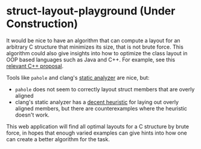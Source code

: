 # struct-layout-playground (Under Construction)

It would be nice to have an algorithm that can compute a layout for an arbitrary C structure that minimizes its size, that is not brute force.
This algorithm could also give insights into how to optimize the class layout in OOP based languages such as Java and C++. For example,
see this [relevant C++ proposal](https://www.open-std.org/jtc1/sc22/wg21/docs/papers/2019/p1112r2.pdf).

Tools like `pahole` and clang's [static analyzer](https://clang.llvm.org/docs/analyzer/checkers.html#optin-performance-padding) are nice, but:

- `pahole` does not seem to correctly layout struct members that are overly aligned
- clang's static analyzer has a [decent heuristic](https://github.com/llvm/llvm-project/blob/dec47b76f406242dfb9d36da4d7adfb171c71104/clang/lib/StaticAnalyzer/Checkers/PaddingChecker.cpp#L232) for laying out overly aligned members, but there are counterexamples where the heuristic doesn't work.

This web application will find all optimal layouts for a C structure by brute force, in hopes that enough varied examples can give hints into how one can
create a better algorithm for the task.

